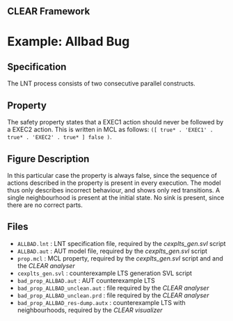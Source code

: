 ## CLEAR Framework
# Example: Allbad Bug

Specification
-------------
The LNT process consists of two consecutive parallel constructs.

Property
--------
The safety property states that a EXEC1 action should never be followed 
by a EXEC2 action. This is written in MCL as follows: 
`([ true* . 'EXEC1' .  true* . 'EXEC2' . true* ] false )`.


Figure Description
------------------
In this particular case the property is always false, since the sequence of 
actions described in the property is present in every execution. 
The model thus only describes incorrect behaviour, and shows only red 
transitions.
A single neighbourhood is present at the initial state. 
No sink is present, since there are no correct parts.

Files
-----
- `ALLBAD.lnt` : LNT specification file, required by the *cexplts_gen.svl* script
- `ALLBAD.aut` : AUT model file, required by the *cexplts_gen.svl* script
- `prop.mcl` : MCL property, required by the *cexplts_gen.svl* script and 
               and the *CLEAR analyser*
- `cexplts_gen.svl` : counterexample LTS generation SVL script
- `bad_prop_ALLBAD.aut` : AUT counterexample LTS
- `bad_prop_ALLBAD_unclean.aut` : file required by the *CLEAR analyser*
- `bad_prop_ALLBAD_unclean.prd` : file required by the *CLEAR analyser*
- `bad_prop_ALLBAD_res-dump.autx` : counterexample LTS with neighbourhoods, 
    required by the *CLEAR visualizer* 

